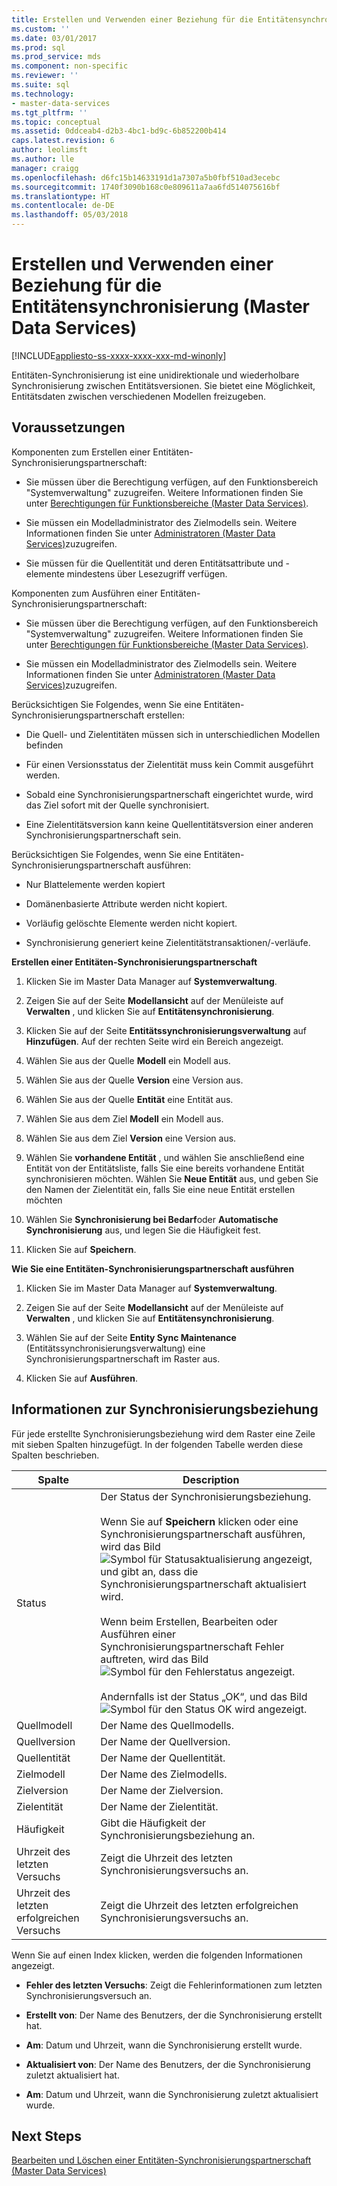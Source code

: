 ```yaml
---
title: Erstellen und Verwenden einer Beziehung für die Entitätensynchronisierung (Master Data Services) | Microsoft-Dokumentation
ms.custom: ''
ms.date: 03/01/2017
ms.prod: sql
ms.prod_service: mds
ms.component: non-specific
ms.reviewer: ''
ms.suite: sql
ms.technology:
- master-data-services
ms.tgt_pltfrm: ''
ms.topic: conceptual
ms.assetid: 0ddceab4-d2b3-4bc1-bd9c-6b852200b414
caps.latest.revision: 6
author: leolimsft
ms.author: lle
manager: craigg
ms.openlocfilehash: d6fc15b14633191d1a7307a5b0fbf510ad3ecebc
ms.sourcegitcommit: 1740f3090b168c0e809611a7aa6fd514075616bf
ms.translationtype: HT
ms.contentlocale: de-DE
ms.lasthandoff: 05/03/2018
---
```

# <a name="create-and-execute-an-entity-sync-relationship-master-data-services"></a>Erstellen und Verwenden einer Beziehung für die Entitätensynchronisierung (Master Data Services)

[!INCLUDE[appliesto-ss-xxxx-xxxx-xxx-md-winonly](../includes/appliesto-ss-xxxx-xxxx-xxx-md-winonly.md)]

  Entitäten-Synchronisierung ist eine unidirektionale und wiederholbare Synchronisierung zwischen Entitätsversionen. Sie bietet eine Möglichkeit, Entitätsdaten zwischen verschiedenen Modellen freizugeben.  
  
## <a name="prerequisites"></a>Voraussetzungen  
 Komponenten zum Erstellen einer Entitäten-Synchronisierungspartnerschaft:  
  
-   Sie müssen über die Berechtigung verfügen, auf den Funktionsbereich "Systemverwaltung" zuzugreifen. Weitere Informationen finden Sie unter [Berechtigungen für Funktionsbereiche &#40;Master Data Services&#41;](../master-data-services/functional-area-permissions-master-data-services.md).  
  
-   Sie müssen ein Modelladministrator des Zielmodells sein. Weitere Informationen finden Sie unter [Administratoren &#40;Master Data Services&#41;](../master-data-services/administrators-master-data-services.md)zuzugreifen.  
  
-   Sie müssen für die Quellentität und deren Entitätsattribute und -elemente mindestens über Lesezugriff verfügen.  
  
 Komponenten zum Ausführen einer Entitäten-Synchronisierungspartnerschaft:  
  
-   Sie müssen über die Berechtigung verfügen, auf den Funktionsbereich "Systemverwaltung" zuzugreifen. Weitere Informationen finden Sie unter [Berechtigungen für Funktionsbereiche &#40;Master Data Services&#41;](../master-data-services/functional-area-permissions-master-data-services.md).  
  
-   Sie müssen ein Modelladministrator des Zielmodells sein. Weitere Informationen finden Sie unter [Administratoren &#40;Master Data Services&#41;](../master-data-services/administrators-master-data-services.md)zuzugreifen.  
  
 Berücksichtigen Sie Folgendes, wenn Sie eine Entitäten-Synchronisierungspartnerschaft erstellen:  
  
-   Die Quell- und Zielentitäten müssen sich in unterschiedlichen Modellen befinden  
  
-   Für einen Versionsstatus der Zielentität muss kein Commit ausgeführt werden.  
  
-   Sobald eine Synchronisierungspartnerschaft eingerichtet wurde, wird das Ziel sofort mit der Quelle synchronisiert.  
  
-   Eine Zielentitätsversion kann keine Quellentitätsversion einer anderen Synchronisierungspartnerschaft sein.  
  
 Berücksichtigen Sie Folgendes, wenn Sie eine Entitäten-Synchronisierungspartnerschaft ausführen:  
  
-   Nur Blattelemente werden kopiert  
  
-   Domänenbasierte Attribute werden nicht kopiert.  
  
-   Vorläufig gelöschte Elemente werden nicht kopiert.  
  
-   Synchronisierung generiert keine Zielentitätstransaktionen/-verläufe.  
  
 **Erstellen einer Entitäten-Synchronisierungspartnerschaft**  
  
1.  Klicken Sie im Master Data Manager auf **Systemverwaltung**.  
  
2.  Zeigen Sie auf der Seite **Modellansicht** auf der Menüleiste auf **Verwalten** , und klicken Sie auf **Entitätensynchronisierung**.  
  
3.  Klicken Sie auf der Seite **Entitätssynchronisierungsverwaltung** auf **Hinzufügen**. Auf der rechten Seite wird ein Bereich angezeigt.  
  
4.  Wählen Sie aus der Quelle **Modell** ein Modell aus.  
  
5.  Wählen Sie aus der Quelle **Version** eine Version aus.  
  
6.  Wählen Sie aus der Quelle **Entität** eine Entität aus.  
  
7.  Wählen Sie aus dem Ziel **Modell** ein Modell aus.  
  
8.  Wählen Sie aus dem Ziel **Version** eine Version aus.  
  
9. Wählen Sie **vorhandene Entität** , und wählen Sie anschließend eine Entität von der Entitätsliste, falls Sie eine bereits vorhandene Entität synchronisieren möchten. Wählen Sie **Neue Entität** aus, und geben Sie den Namen der Zielentität ein, falls Sie eine neue Entität erstellen möchten  
  
10. Wählen Sie **Synchronisierung bei Bedarf**oder **Automatische Synchronisierung** aus, und legen Sie die Häufigkeit fest.  
  
11. Klicken Sie auf **Speichern**.  
  
 **Wie Sie eine Entitäten-Synchronisierungspartnerschaft ausführen**  
  
1.  Klicken Sie im Master Data Manager auf **Systemverwaltung**.  
  
2.  Zeigen Sie auf der Seite **Modellansicht** auf der Menüleiste auf **Verwalten** , und klicken Sie auf **Entitätensynchronisierung**.  
  
3.  Wählen Sie auf der Seite **Entity Sync Maintenance** (Entitätssynchronisierungsverwaltung) eine Synchronisierungspartnerschaft im Raster aus.  
  
4.  Klicken Sie auf **Ausführen**.  
  
## <a name="sync-relationship-information"></a>Informationen zur Synchronisierungsbeziehung  
 Für jede erstellte Synchronisierungsbeziehung wird dem Raster eine Zeile mit sieben Spalten hinzugefügt. In der folgenden Tabelle werden diese Spalten beschrieben.  
  
|Spalte|Description|  
|------------|-----------------|  
|Status|Der Status der Synchronisierungsbeziehung.<br /><br /> Wenn Sie auf **Speichern** klicken oder eine Synchronisierungspartnerschaft ausführen, wird das Bild ![Symbol für Statusaktualisierung](../master-data-services/media/mds-statusicon-updating.png "Icon for updating status") angezeigt, und gibt an, dass die Synchronisierungspartnerschaft aktualisiert wird.<br /><br /> Wenn beim Erstellen, Bearbeiten oder Ausführen einer Synchronisierungspartnerschaft Fehler auftreten, wird das Bild ![Symbol für den Fehlerstatus](../master-data-services/media/mds-statusicon-error.png "Icon for error status") angezeigt.<br /><br /> Andernfalls ist der Status „OK“, und das Bild ![Symbol für den Status OK](../master-data-services/media/mds-statusicon-ok.png "Icon for OK status") wird angezeigt.|  
|Quellmodell|Der Name des Quellmodells.|  
|Quellversion|Der Name der Quellversion.|  
|Quellentität|Der Name der Quellentität.|  
|Zielmodell|Der Name des Zielmodells.|  
|Zielversion|Der Name der Zielversion.|  
|Zielentität|Der Name der Zielentität.|  
|Häufigkeit|Gibt die Häufigkeit der Synchronisierungsbeziehung an.|  
|Uhrzeit des letzten Versuchs|Zeigt die Uhrzeit des letzten Synchronisierungsversuchs an.|  
|Uhrzeit des letzten erfolgreichen Versuchs|Zeigt die Uhrzeit des letzten erfolgreichen Synchronisierungsversuchs an.|  
  
 Wenn Sie auf einen Index klicken, werden die folgenden Informationen angezeigt.  
  
-   **Fehler des letzten Versuchs**: Zeigt die Fehlerinformationen zum letzten Synchronisierungsversuch an.  
  
-   **Erstellt von**: Der Name des Benutzers, der die Synchronisierung erstellt hat.  
  
-   **Am**: Datum und Uhrzeit, wann die Synchronisierung erstellt wurde.  
  
-   **Aktualisiert von**: Der Name des Benutzers, der die Synchronisierung zuletzt aktualisiert hat.  
  
-   **Am**: Datum und Uhrzeit, wann die Synchronisierung zuletzt aktualisiert wurde.  
  
## <a name="next-steps"></a>Next Steps  
 [Bearbeiten und Löschen einer Entitäten-Synchronisierungspartnerschaft &#40;Master Data Services&#41;](../master-data-services/edit-and-delete-an-entity-sync-relationship-master-data-services.md)  
  
  
